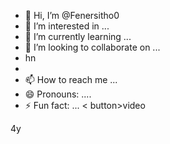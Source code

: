 - 👋 Hi, I’m @Fenersitho0
- 👀 I’m interested in ...
- 🌱 I’m currently learning ...
- 💞️ I’m looking to collaborate on ...
- hn
-
- 📫 How to reach me ...
- 😄 Pronouns: ....
- ⚡ Fun fact: ... < button>video</button>


<!---
Fenersitho0/Fenersitho0 is a ✨ special ✨ repository because its `README.md` (this file) appears on your GitHub profile.
You can click the Preview link to take a look at your changes.
--->
4y
